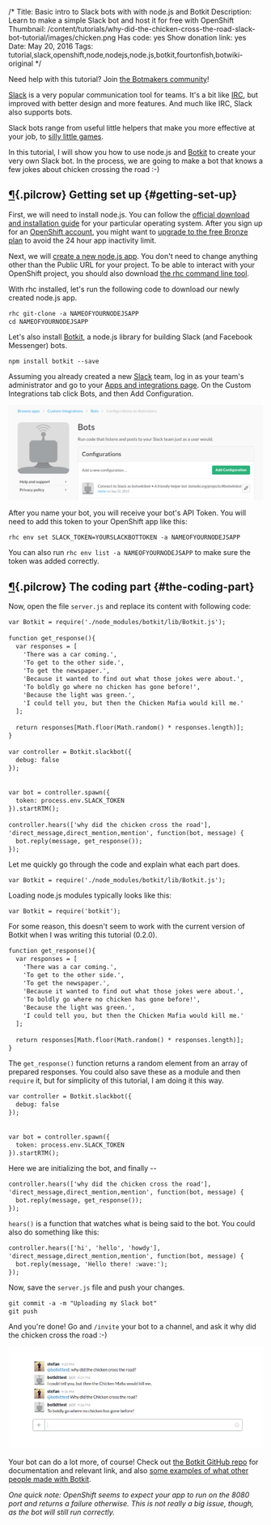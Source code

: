 /*
Title: Basic intro to Slack bots with with node.js and Botkit
Description: Learn to make a simple Slack bot and host it for free with OpenShift
Thumbnail: /content/tutorials/why-did-the-chicken-cross-the-road-slack-bot-tutorial/images/chicken.png
Has code: yes
Show donation link: yes
Date: May 20, 2016
Tags: tutorial,slack,openshift,node,nodejs,node.js,botkit,fourtonfish,botwiki-original
*/

<div class="note">
  <p>Need help with this tutorial? Join <a href="https://botmakers.org/">the Botmakers community</a>!</p>
</div>

[Slack](https://slack.com/is) is a very popular communication tool for teams. It's a bit like [IRC](https://en.wikipedia.org/wiki/Internet_Relay_Chat), but improved with better design and more features. And much like IRC, Slack also supports bots.

Slack bots range from useful little helpers that make you more effective at your job, to [silly little games](https://botwiki.org/bots/slackbots/slack-connect-4-bot/).

In this tutorial, I will show you how to use node.js and [Botkit](https://github.com/howdyai/botkit) to create your very own Slack bot. In the process, we are going to make a bot that knows a few jokes about chicken crossing the road :-)

## [¶](#getting-set-up){.pilcrow} Getting set up {#getting-set-up}

First, we will need to install node.js. You can follow the [official download and installation guide](https://nodejs.org/en/download/) for your particular operating system. After you sign up for an [OpenShift account](https://www.openshift.com/app/account/new), you might want to [upgrade to the free Bronze plan](https://www.openshift.com/pricing/index.html) to avoid the 24 hour app inactivity limit.

Next, we will [create a new node.js app](https://openshift.redhat.com/app/console/application_type/cart!nodejs-0.10). You don't need to change anything other than the Public URL for your project. To be able to interact with your OpenShift project, you should also download [the rhc command line tool](https://developers.openshift.com/getting-started/index.html).

With rhc installed, let's run the following code to download our newly created node.js app.

```
rhc git-clone -a NAMEOFYOURNODEJSAPP
cd NAMEOFYOURNODEJSAPP
```

Let's also install [Botkit](https://github.com/howdyai/botkit), a node.js library for building Slack (and Facebook Messenger) bots.


```
npm install botkit --save
```

Assuming you already created a new [Slack](https://slack.com/) team, log in as your team's administrator and go to your [Apps and integrations page](https://botmakers.slack.com/apps/manage/custom-integrations). On the Custom Integrations tab click Bots, and then Add Configuration.

![Add your bot](/content/tutorials/why-did-the-chicken-cross-the-road-slack-bot-tutorial/images/bots.png)

After you name your bot, you will receive your bot's API Token. You will need to add this token to your OpenShift app like this:


```
rhc env set SLACK_TOKEN=YOURSLACKBOTTOKEN -a NAMEOFYOURNODEJSAPP
```

You can also run `rhc env list -a NAMEOFYOURNODEJSAPP` to make sure the token was added correctly.


## [¶](#the-coding-part){.pilcrow} The coding part {#the-coding-part}

Now, open the file `server.js` and replace its content with following code:

```
var Botkit = require('./node_modules/botkit/lib/Botkit.js');

function get_response(){
  var responses = [
    'There was a car coming.',
    'To get to the other side.',
    'To get the newspaper.',
    'Because it wanted to find out what those jokes were about.',
    'To boldly go where no chicken has gone before!',
    'Because the light was green.',
    'I could tell you, but then the Chicken Mafia would kill me.'
  ];

  return responses[Math.floor(Math.random() * responses.length)];
}

var controller = Botkit.slackbot({
  debug: false
});


var bot = controller.spawn({
  token: process.env.SLACK_TOKEN
}).startRTM();

controller.hears(['why did the chicken cross the road'], 'direct_message,direct_mention,mention', function(bot, message) {
  bot.reply(message, get_response());
});

```

Let me quickly go through the code and explain what each part does.

```
var Botkit = require('./node_modules/botkit/lib/Botkit.js');
```

Loading node.js modules typically looks like this:

```
var Botkit = require('botkit');
```

For some reason, this doesn't seem to work with the current version of Botkit when I was writing this tutorial (0.2.0).

```
function get_response(){
  var responses = [
    'There was a car coming.',
    'To get to the other side.',
    'To get the newspaper.',
    'Because it wanted to find out what those jokes were about.',
    'To boldly go where no chicken has gone before!',
    'Because the light was green.',
    'I could tell you, but then the Chicken Mafia would kill me.'
  ];

  return responses[Math.floor(Math.random() * responses.length)];
}
```

The `get_response()` function returns a random element from an array of prepared responses. You could also save these as a module and then `require` it, but for simplicity of this tutorial, I am doing it this way. 

```
var controller = Botkit.slackbot({
  debug: false
});


var bot = controller.spawn({
  token: process.env.SLACK_TOKEN
}).startRTM();
```

Here we are initializing the bot, and finally --

```
controller.hears(['why did the chicken cross the road'], 'direct_message,direct_mention,mention', function(bot, message) {
  bot.reply(message, get_response());
});
```

`hears()` is a function that watches what is being said to the bot. You could also do something like this:

```
controller.hears(['hi', 'hello', 'howdy'], 'direct_message,direct_mention,mention', function(bot, message) {
  bot.reply(message, 'Hello there! :wave:');
});
```

Now, save the `server.js` file and push your changes.


```
git commit -a -m "Uploading my Slack bot"
git push
```

And you're done! Go and `/invite` your bot to a channel, and ask it why did the chicken cross the road :-)

![Chicken crossing road joke Slack bot](/content/tutorials/why-did-the-chicken-cross-the-road-slack-bot-tutorial/images/chicken.png)

Your bot can do a lot more, of course! Check out [the Botkit GitHub repo](https://github.com/howdyai/botkit#core-concepts) for documentation and relevant link, and also [some examples of what other people made with Botkit](https://blog.howdy.ai/powered-by-botkit-633aecd2fd0e).


*One quick note: OpenShift seems to expect your app to run on the 8080 port and returns a failure otherwise. This is not really a big issue, though, as the bot will still run correctly.*
